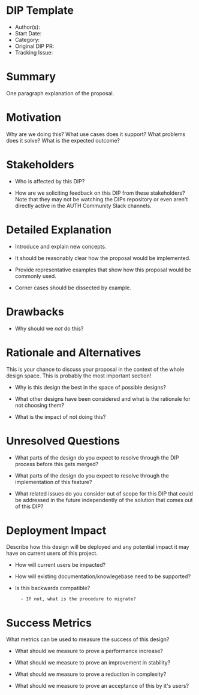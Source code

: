 # DIP Template

- Author(s): <!-- your GitHub @username -->
- Start Date: <!-- fill me in with today's date, YYYY-MM-DD -->
- Category: <!-- economic, technical, meta -->
- Original DIP PR: <!-- leave this empty; maintainer will fill in ID of this pull request -->
- Tracking Issue: <!-- leave this empty; maintainer will create a discussion issue -->

# Summary
[summary]: #summary

One paragraph explanation of the proposal.

# Motivation
[motivation]: #motivation

Why are we doing this? What use cases does it support? What problems does it
solve? What is the expected outcome?

# Stakeholders
[stakeholders]: #stakeholders

* Who is affected by this DIP?

* How are we soliciting feedback on this DIP from these stakeholders? Note that
  they may not be watching the DIPs repository or even aren't directly active in
  the AUTH Community Slack channels.

# Detailed Explanation
[detailed-explanation]: #detailed-explanation

- Introduce and explain new concepts.

- It should be reasonably clear how the proposal would be implemented.

- Provide representative examples that show how this proposal would be commonly
  used.

- Corner cases should be dissected by example.

# Drawbacks
[drawbacks]: #drawbacks

- Why should we *not* do this?

# Rationale and Alternatives
[alternatives]: #rationale-and-alternatives

This is your chance to discuss your proposal in the context of the whole design
space. This is probably the most important section!

- Why is this design the best in the space of possible designs?

- What other designs have been considered and what is the rationale for not
  choosing them?

- What is the impact of not doing this?

# Unresolved Questions
[unresolved]: #unresolved-questions

- What parts of the design do you expect to resolve through the DIP process
  before this gets merged?

- What parts of the design do you expect to resolve through the implementation
  of this feature?

- What related issues do you consider out of scope for this DIP that could be
  addressed in the future independently of the solution that comes out of this
  DIP?

# Deployment Impact
[deployment-impact]: #deployment-impact

Describe how this design will be deployed and any potential impact it may have on
current users of this project.

- How will current users be impacted?

- How will existing documentation/knowlegebase need to be supported?

- Is this backwards compatible?

        - If not, what is the procedure to migrate?

# Success Metrics
[success-metrics]: #success-metrics

What metrics can be used to measure the success of this design?

- What should we measure to prove a performance increase?

- What should we measure to prove an improvement in stability?

- What should we measure to prove a reduction in complexity?

- What should we measure to prove an acceptance of this by it's users?

